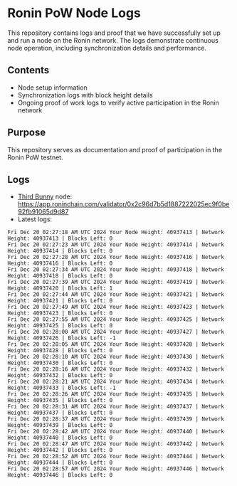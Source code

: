 # Ronin PoW Node Logs

This repository contains logs and proof that we have successfully set up and run a node on the Ronin network. The logs demonstrate continuous node operation, including synchronization details and performance.

## Contents

- Node setup information
- Synchronization logs with block height details
- Ongoing proof of work logs to verify active participation in the Ronin network

## Purpose

This repository serves as documentation and proof of participation in the Ronin PoW testnet.

## Logs

- [Third Bunny](https://thirdbunny.xyz/) node: https://app.roninchain.com/validator/0x2c96d7b5d1887222025ec9f0be92fb91065d9d87
- Latest logs:
```
Fri Dec 20 02:27:18 AM UTC 2024 Your Node Height: 40937413 | Network Height: 40937413 | Blocks Left: 0
Fri Dec 20 02:27:23 AM UTC 2024 Your Node Height: 40937414 | Network Height: 40937414 | Blocks Left: 0
Fri Dec 20 02:27:28 AM UTC 2024 Your Node Height: 40937416 | Network Height: 40937416 | Blocks Left: 0
Fri Dec 20 02:27:34 AM UTC 2024 Your Node Height: 40937418 | Network Height: 40937418 | Blocks Left: 0
Fri Dec 20 02:27:39 AM UTC 2024 Your Node Height: 40937419 | Network Height: 40937420 | Blocks Left: 1
Fri Dec 20 02:27:44 AM UTC 2024 Your Node Height: 40937421 | Network Height: 40937421 | Blocks Left: 0
Fri Dec 20 02:27:49 AM UTC 2024 Your Node Height: 40937423 | Network Height: 40937423 | Blocks Left: 0
Fri Dec 20 02:27:55 AM UTC 2024 Your Node Height: 40937425 | Network Height: 40937425 | Blocks Left: 0
Fri Dec 20 02:28:00 AM UTC 2024 Your Node Height: 40937427 | Network Height: 40937426 | Blocks Left: -1
Fri Dec 20 02:28:05 AM UTC 2024 Your Node Height: 40937428 | Network Height: 40937428 | Blocks Left: 0
Fri Dec 20 02:28:10 AM UTC 2024 Your Node Height: 40937430 | Network Height: 40937430 | Blocks Left: 0
Fri Dec 20 02:28:16 AM UTC 2024 Your Node Height: 40937432 | Network Height: 40937432 | Blocks Left: 0
Fri Dec 20 02:28:21 AM UTC 2024 Your Node Height: 40937434 | Network Height: 40937433 | Blocks Left: -1
Fri Dec 20 02:28:26 AM UTC 2024 Your Node Height: 40937435 | Network Height: 40937435 | Blocks Left: 0
Fri Dec 20 02:28:31 AM UTC 2024 Your Node Height: 40937437 | Network Height: 40937437 | Blocks Left: 0
Fri Dec 20 02:28:37 AM UTC 2024 Your Node Height: 40937439 | Network Height: 40937439 | Blocks Left: 0
Fri Dec 20 02:28:42 AM UTC 2024 Your Node Height: 40937440 | Network Height: 40937440 | Blocks Left: 0
Fri Dec 20 02:28:47 AM UTC 2024 Your Node Height: 40937442 | Network Height: 40937442 | Blocks Left: 0
Fri Dec 20 02:28:52 AM UTC 2024 Your Node Height: 40937444 | Network Height: 40937444 | Blocks Left: 0
Fri Dec 20 02:28:57 AM UTC 2024 Your Node Height: 40937446 | Network Height: 40937446 | Blocks Left: 0
```

